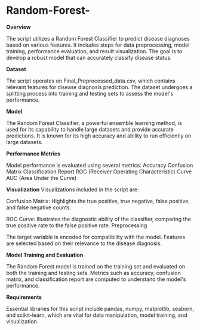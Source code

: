 # Random-Forest-

**Overview**

The script utilizes a Random Forest Classifier to predict disease diagnoses based on various features. It includes steps for data preprocessing, model training, performance evaluation, and result visualization. The goal is to develop a robust model that can accurately classify disease status.

**Dataset**

The script operates on Final_Preprocessed_data.csv, which contains relevant features for disease diagnosis prediction. The dataset undergoes a splitting process into training and testing sets to assess the model's performance.

**Model**

The Random Forest Classifier, a powerful ensemble learning method, is used for its capability to handle large datasets and provide accurate predictions. It is known for its high accuracy and ability to run efficiently on large datasets.

**Performance Metrics**

Model performance is evaluated using several metrics:
Accuracy
Confusion Matrix
Classification Report
ROC (Receiver Operating Characteristic) Curve
AUC (Area Under the Curve)


**Visualization**
Visualizations included in the script are:

Confusion Matrix: Highlights the true positive, true negative, false positive, and false negative counts.

ROC Curve: Illustrates the diagnostic ability of the classifier, comparing the true positive rate to the false positive rate.
Preprocessing

The target variable is encoded for compatibility with the model. Features are selected based on their relevance to the disease diagnosis.

**Model Training and Evaluation**

The Random Forest model is trained on the training set and evaluated on both the training and testing sets. Metrics such as accuracy, confusion matrix, and classification report are computed to understand the model's performance.

**Requirements**

Essential libraries for this script include pandas, numpy, matplotlib, seaborn, and scikit-learn, which are vital for data manipulation, model training, and visualization.

